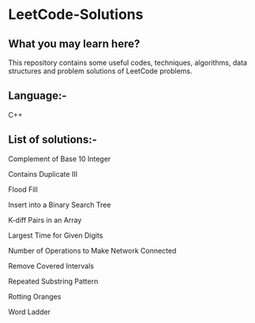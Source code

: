 # LeetCode-Solutions


##  What you may learn here?

This repository contains some useful codes, techniques, algorithms, data structures and problem solutions of LeetCode problems.

##  Language:-
C++

##  List of solutions:-

Complement of Base 10 Integer

Contains Duplicate III

Flood Fill

Insert into a Binary Search Tree

K-diff Pairs in an Array

Largest Time for Given Digits

Number of Operations to Make Network Connected

Remove Covered Intervals

Repeated Substring Pattern

Rotting Oranges

Word Ladder
